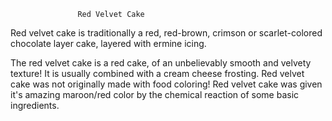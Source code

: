                    Red Velvet Cake

Red velvet cake is traditionally a red, red-brown, crimson or scarlet-colored chocolate layer cake, layered with ermine icing.

The red velvet cake is a red cake, of an unbelievably smooth and velvety texture!
It is usually combined with a cream cheese frosting.
Red velvet cake was not originally made with food coloring!
Red velvet cake was given it's amazing maroon/red color by the chemical reaction of some basic ingredients.